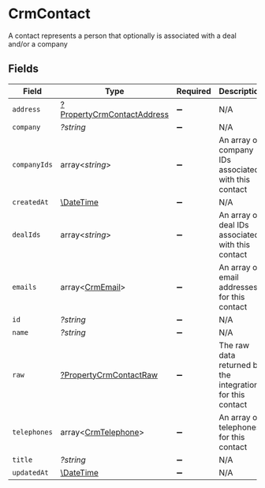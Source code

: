 # CrmContact

A contact represents a person that optionally is associated with a deal and/or a company


## Fields

| Field                                                                          | Type                                                                           | Required                                                                       | Description                                                                    |
| ------------------------------------------------------------------------------ | ------------------------------------------------------------------------------ | ------------------------------------------------------------------------------ | ------------------------------------------------------------------------------ |
| `address`                                                                      | [?PropertyCrmContactAddress](../../models/shared/PropertyCrmContactAddress.md) | :heavy_minus_sign:                                                             | N/A                                                                            |
| `company`                                                                      | *?string*                                                                      | :heavy_minus_sign:                                                             | N/A                                                                            |
| `companyIds`                                                                   | array<*string*>                                                                | :heavy_minus_sign:                                                             | An array of company IDs associated with this contact                           |
| `createdAt`                                                                    | [\DateTime](https://www.php.net/manual/en/class.datetime.php)                  | :heavy_minus_sign:                                                             | N/A                                                                            |
| `dealIds`                                                                      | array<*string*>                                                                | :heavy_minus_sign:                                                             | An array of deal IDs associated with this contact                              |
| `emails`                                                                       | array<[CrmEmail](../../models/shared/CrmEmail.md)>                             | :heavy_minus_sign:                                                             | An array of email addresses for this contact                                   |
| `id`                                                                           | *?string*                                                                      | :heavy_minus_sign:                                                             | N/A                                                                            |
| `name`                                                                         | *?string*                                                                      | :heavy_minus_sign:                                                             | N/A                                                                            |
| `raw`                                                                          | [?PropertyCrmContactRaw](../../models/shared/PropertyCrmContactRaw.md)         | :heavy_minus_sign:                                                             | The raw data returned by the integration for this contact                      |
| `telephones`                                                                   | array<[CrmTelephone](../../models/shared/CrmTelephone.md)>                     | :heavy_minus_sign:                                                             | An array of telephones for this contact                                        |
| `title`                                                                        | *?string*                                                                      | :heavy_minus_sign:                                                             | N/A                                                                            |
| `updatedAt`                                                                    | [\DateTime](https://www.php.net/manual/en/class.datetime.php)                  | :heavy_minus_sign:                                                             | N/A                                                                            |